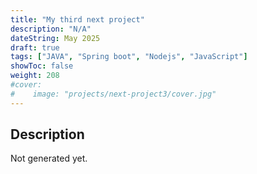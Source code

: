 ```yaml
---
title: "My third next project"
description: "N/A"
dateString: May 2025
draft: true
tags: ["JAVA", "Spring boot", "Nodejs", "JavaScript"]
showToc: false
weight: 208
#cover:
#    image: "projects/next-project3/cover.jpg"
--- 
```


## Description
Not generated yet.